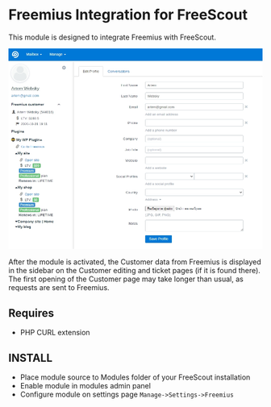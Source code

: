 # Freemius Integration for FreeScout
This module is designed to integrate Freemius with FreeScout.

![Freemius integration](https://raw.githubusercontent.com/Creative-Motion-Development/freemius-module/master/freemius-integration.jpg)

After the module is activated, the Customer data from Freemius is displayed in the sidebar on the Customer editing and ticket pages (if it is found there).
The first opening of the Customer page may take longer than usual, as requests are sent to Freemius.

## Requires
- PHP CURL extension

## INSTALL
- Place module source to Modules folder of your FreeScout installation
- Enable module in modules admin panel
- Configure module on settings page `Manage->Settings->Freemius`
